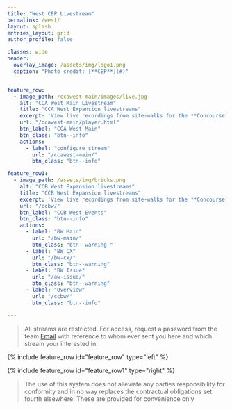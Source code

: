 ```yaml
---
title: "West CEP Livestream"
permalink: /west/
layout: splash
entries_layout: grid
author_profile: false

classes: wide
header:
  overlay_image: /assets/img/logo1.png
  caption: "Photo credit: [**CEP**](#)"


feature_row:
  - image_path: /ccawest-main/images/live.jpg
    alt: "CCA West Main Livestream"
    title: "CCA West Expansion livestreams"
    excerpt: 'View live recordings from site-walks for the **Concourse A West** construction project.'
    url: "/ccawest-main/player.html"
    btn_label: "CCA West Main"
    btn_class: "btn--info"
    actions:
      - label: "configure stream"
        url: "/ccawest-main/"
        btn_class: "btn--info"

feature_row1:
  - image_path: /assets/img/bricks.png
    alt: "CCB West Expansion livestreams"
    title: "CCB West Expansion livestreams"
    excerpt: 'View live recordings from site-walks for the **Concourse B West** construction project.'
    url: "/ccbw/"
    btn_label: "CCB West Events"
    btn_class: "btn--info"
    actions:
      - label: "BW Main"
        url: "/bw-main/"
        btn_class: "btn--warning "
      - label: "BW CX"
        url: "/bw-cx/"
        btn_class: "btn--warning"
      - label: "BW Issue"
        url: "/aw-issue/"
        btn_class: "btn--warning"
      - label: "Overview"
        url: "/ccbw/"
        btn_class: "btn--info"

---
```


> All streams are restricted. For access, request a password from the team [Email](mailto:james@site-walk.org) with reference to whom ever sent you here and which stream your interested in.

{% include feature_row id="feature_row" type="left" %}

{% include feature_row id="feature_row1" type="right" %}


> The use of this system does not alleviate any parties responsibility for conformity and in no way replaces the contractual obligations set fourth elsewhere. These are provided for convenience only

